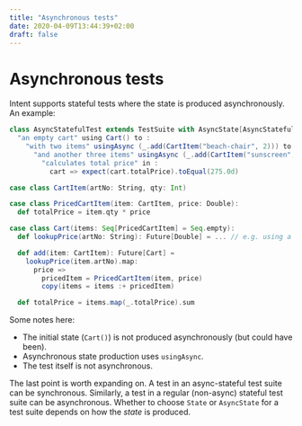 ```yaml
---
title: "Asynchronous tests"
date: 2020-04-09T13:44:39+02:00
draft: false
---
```


#  Asynchronous tests

Intent supports stateful tests where the state is produced asynchronously. An example:

```scala
class AsyncStatefulTest extends TestSuite with AsyncState[AsyncStatefulState]:
  "an empty cart" using Cart() to :
    "with two items" usingAsync (_.add(CartItem("beach-chair", 2))) to :
      "and another three items" usingAsync (_.add(CartItem("sunscreen", 3))) to :
        "calculates total price" in :
          cart => expect(cart.totalPrice).toEqual(275.0d)

case class CartItem(artNo: String, qty: Int)

case class PricedCartItem(item: CartItem, price: Double):
  def totalPrice = item.qty * price

case class Cart(items: Seq[PricedCartItem] = Seq.empty):
  def lookupPrice(artNo: String): Future[Double] = ... // e.g. using a test fake here

  def add(item: CartItem): Future[Cart] =
    lookupPrice(item.artNo).map:
      price =>
        pricedItem = PricedCartItem(item, price)
        copy(items = items :+ pricedItem)

  def totalPrice = items.map(_.totalPrice).sum
```

Some notes here:
* The initial state (`Cart()`) is not produced asynchronously (but could have been).
* Asynchronous state production uses `usingAsync`.
* The test itself is not asynchronous.

The last point is worth expanding on. A test in an async-stateful test suite can be synchronous.
Similarly, a test in a regular (non-async) stateful test suite can be asynchronous. Whether to choose
`State` or `AsyncState` for a test suite depends on how the _state_ is produced.
